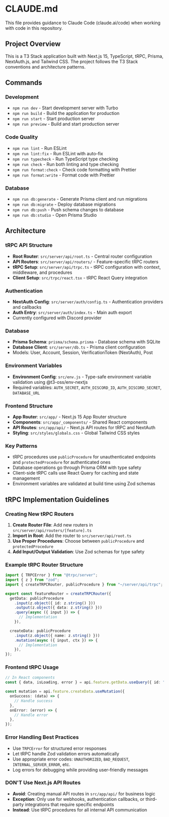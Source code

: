 # CLAUDE.md

This file provides guidance to Claude Code (claude.ai/code) when working with code in this repository.

## Project Overview

This is a T3 Stack application built with Next.js 15, TypeScript, tRPC, Prisma, NextAuth.js, and Tailwind CSS. The project follows the T3 Stack conventions and architecture patterns.

## Commands

### Development
- `npm run dev` - Start development server with Turbo
- `npm run build` - Build the application for production
- `npm run start` - Start production server
- `npm run preview` - Build and start production server

### Code Quality
- `npm run lint` - Run ESLint
- `npm run lint:fix` - Run ESLint with auto-fix
- `npm run typecheck` - Run TypeScript type checking
- `npm run check` - Run both linting and type checking
- `npm run format:check` - Check code formatting with Prettier
- `npm run format:write` - Format code with Prettier

### Database
- `npm run db:generate` - Generate Prisma client and run migrations
- `npm run db:migrate` - Deploy database migrations
- `npm run db:push` - Push schema changes to database
- `npm run db:studio` - Open Prisma Studio

## Architecture

### tRPC API Structure
- **Root Router**: `src/server/api/root.ts` - Central router configuration
- **API Routers**: `src/server/api/routers/` - Feature-specific tRPC routers
- **tRPC Setup**: `src/server/api/trpc.ts` - tRPC configuration with context, middleware, and procedures
- **Client Setup**: `src/trpc/react.tsx` - tRPC React Query integration

### Authentication
- **NextAuth Config**: `src/server/auth/config.ts` - Authentication providers and callbacks
- **Auth Entry**: `src/server/auth/index.ts` - Main auth export
- Currently configured with Discord provider

### Database
- **Prisma Schema**: `prisma/schema.prisma` - Database schema with SQLite
- **Database Client**: `src/server/db.ts` - Prisma client configuration
- Models: User, Account, Session, VerificationToken (NextAuth), Post

### Environment Variables
- **Environment Config**: `src/env.js` - Type-safe environment variable validation using @t3-oss/env-nextjs
- Required variables: `AUTH_SECRET`, `AUTH_DISCORD_ID`, `AUTH_DISCORD_SECRET`, `DATABASE_URL`

### Frontend Structure
- **App Router**: `src/app/` - Next.js 15 App Router structure
- **Components**: `src/app/_components/` - Shared React components
- **API Routes**: `src/app/api/` - Next.js API routes for tRPC and NextAuth
- **Styling**: `src/styles/globals.css` - Global Tailwind CSS styles

### Key Patterns
- tRPC procedures use `publicProcedure` for unauthenticated endpoints and `protectedProcedure` for authenticated ones
- Database operations go through Prisma ORM with type safety
- Client-side tRPC calls use React Query for caching and state management
- Environment variables are validated at build time using Zod schemas

## tRPC Implementation Guidelines

### Creating New tRPC Routers

1. **Create Router File**: Add new routers in `src/server/api/routers/[feature].ts`
2. **Import in Root**: Add the router to `src/server/api/root.ts`
3. **Use Proper Procedures**: Choose between `publicProcedure` and `protectedProcedure`
4. **Add Input/Output Validation**: Use Zod schemas for type safety

### Example tRPC Router Structure

```typescript
import { TRPCError } from "@trpc/server";
import { z } from "zod";
import { createTRPCRouter, publicProcedure } from "~/server/api/trpc";

export const featureRouter = createTRPCRouter({
  getData: publicProcedure
    .input(z.object({ id: z.string() }))
    .output(z.object({ data: z.string() }))
    .query(async ({ input }) => {
      // Implementation
    }),

  createData: publicProcedure
    .input(z.object({ name: z.string() }))
    .mutation(async ({ input, ctx }) => {
      // Implementation
    }),
});
```

### Frontend tRPC Usage

```typescript
// In React components
const { data, isLoading, error } = api.feature.getData.useQuery({ id: "123" });

const mutation = api.feature.createData.useMutation({
  onSuccess: (data) => {
    // Handle success
  },
  onError: (error) => {
    // Handle error
  },
});
```

### Error Handling Best Practices

- Use `TRPCError` for structured error responses
- Let tRPC handle Zod validation errors automatically
- Use appropriate error codes: `UNAUTHORIZED`, `BAD_REQUEST`, `INTERNAL_SERVER_ERROR`, etc.
- Log errors for debugging while providing user-friendly messages

### DON'T Use Next.js API Routes

- **Avoid**: Creating manual API routes in `src/app/api/` for business logic
- **Exception**: Only use for webhooks, authentication callbacks, or third-party integrations that require specific endpoints
- **Instead**: Use tRPC procedures for all internal API communication